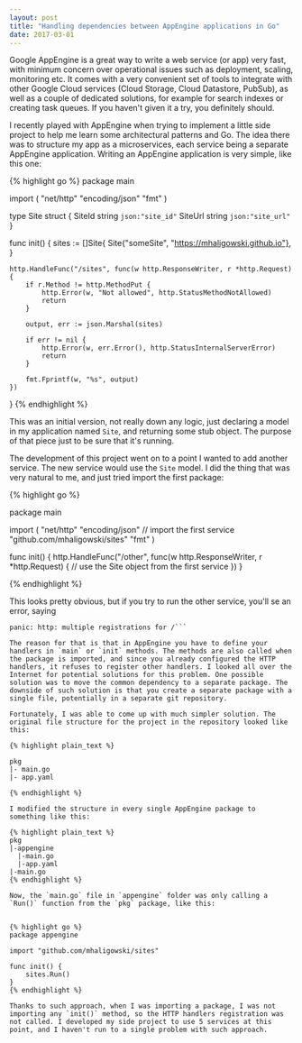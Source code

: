 ```yaml
---
layout: post
title: "Handling dependencies between AppEngine applications in Go"
date: 2017-03-01
---
```


Google AppEngine is a great way to write a web service (or app) very fast, with minimum concern over operational issues such as deployment, scaling, monitoring etc. It comes with a very convenient set of tools to integrate with other Google Cloud services (Cloud Storage, Cloud Datastore, PubSub), as well as a couple of dedicated solutions, for example for search indexes or creating task queues. If you haven't given it a try, you definitely should.

I recently played with AppEngine when trying to implement a little side project to help me learn some architectural patterns and Go. The idea there was to structure my app as a microservices, each service being a separate AppEngine application. Writing an AppEngine application is very simple, like this one:

{% highlight go %}
package main

import (
    "net/http"
    "encoding/json"
    "fmt"
)

type Site struct {
    SiteId string `json:"site_id"`
    SiteUrl string `json:"site_url"`
}

func init() {
    sites := []Site{
        Site{"someSite", "https://mhaligowski.github.io"},
    }

    http.HandleFunc("/sites", func(w http.ResponseWriter, r *http.Request) {
        if r.Method != http.MethodPut {
            http.Error(w, "Not allowed", http.StatusMethodNotAllowed)
            return
        }

        output, err := json.Marshal(sites)

        if err != nil {
            http.Error(w, err.Error(), http.StatusInternalServerError)
            return
        }

        fmt.Fprintf(w, "%s", output)
    })
}
{% endhighlight %}

This was an initial version, not really down any logic, just declaring a model in my application named `Site`, and returning some stub object. The purpose of that piece just to be sure that it's running.

The development of this project went on to a point I wanted to add another service.  The new service would use the `Site` model. I did the thing that was very natural to me, and just tried import the first package:

{% highlight go %}

package main

import (
    "net/http"
    "encoding/json"
    // import the first service
    "github.com/mhaligowski/sites"
    "fmt"
)

func init() {
    http.HandleFunc("/other", func(w http.ResponseWriter, r *http.Request) {
	    // use the Site object from the first service
    })
}

{% endhighlight %}

This looks pretty obvious, but if you try to run the other service, you'll se an error, saying 

```
panic: http: multiple registrations for /```

The reason for that is that in AppEngine you have to define your handlers in `main` or `init` methods. The methods are also called when the package is imported, and since you already configured the HTTP handlers, it refuses to register other handlers. I looked all over the Internet for potential solutions for this problem. One possible solution was to move the common dependency to a separate package. The downside of such solution is that you create a separate package with a single file, potentially in a separate git repository.

Fortunately, I was able to come up with much simpler solution. The original file structure for the project in the repository looked like this:

{% highlight plain_text %}

pkg
|- main.go
|- app.yaml

{% endhighlight %}

I modified the structure in every single AppEngine package to something like this:

{% highlight plain_text %}
pkg
|-appengine
  |-main.go
  |-app.yaml
|-main.go
{% endhighlight %}

Now, the `main.go` file in `appengine` folder was only calling a `Run()` function from the `pkg` package, like this:


{% highlight go %}
package appengine

import "github.com/mhaligowski/sites"

func init() {
	sites.Run()
}
{% endhighlight %}

Thanks to such approach, when I was importing a package, I was not importing any `init()` method, so the HTTP handlers registration was not called. I developed my side project to use 5 services at this point, and I haven't run to a single problem with such approach.